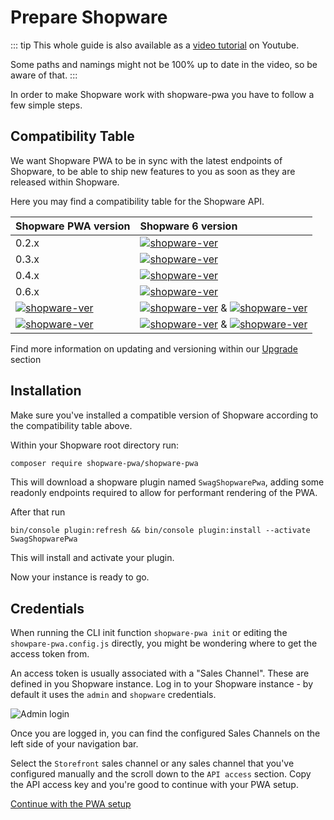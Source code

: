 # Prepare Shopware

::: tip
This whole guide is also available as a [video tutorial](https://www.youtube.com/watch?v=--jUufVubyE) on Youtube.

Some paths and namings might not be 100% up to date in the video, so be aware of that.
:::

In order to make Shopware work with shopware-pwa you have to follow a few simple steps.

## Compatibility Table

We want Shopware PWA to be in sync with the latest endpoints of Shopware, to be able to ship new features to you as soon as they are released within Shopware.

Here you may find a compatibility table for the Shopware API.

| Shopware PWA version                                                | Shopware 6 version                                                                                                                |
| :------------------------------------------------------------------ | :-------------------------------------------------------------------------------------------------------------------------------- |
| 0.2.x                                                               | [![shopware-ver](https://img.shields.io/badge/version-6.2.3-red)](https://github.com/shopware/platform/releases/tag/v6.2.3)       |
| 0.3.x                                                               | [![shopware-ver](https://img.shields.io/badge/version-6.3.0.1-green)](https://github.com/shopware/platform/releases/tag/v6.3.0.1) |
| 0.4.x                                                               | [![shopware-ver](https://img.shields.io/badge/version-6.3.0.1-green)](https://github.com/shopware/platform/releases/tag/v6.3.0.1) |
| 0.6.x                                             | [![shopware-ver](https://img.shields.io/badge/version-6.3.2.1-green)](https://github.com/shopware/platform/releases/tag/v6.3.2.1) |
| [![shopware-ver](https://img.shields.io/badge/shopware&#8211;pwa-0.8.2-green)](https://github.com/vuestorefront/shopware-pwa/releases/tag/v0.8.2)                                                               | [![shopware-ver](https://img.shields.io/badge/Shopware-6.3-green)](https://github.com/shopware/platform/releases/tag/v6.4) & [![shopware-ver](https://img.shields.io/badge/PWA%20plugin-0.2.1-green)](https://github.com/elkmod/SwagShopwarePwa/releases/tag/v0.2.1)       |
| [![shopware-ver](https://img.shields.io/badge/shopware&#8211;pwa-0.10.x-green)](https://github.com/vuestorefront/shopware-pwa/releases/tag/v0.10.0)                                                               | [![shopware-ver](https://img.shields.io/badge/Shopware-6.4.x-green)](https://github.com/shopware/platform/releases/tag/v6.4) & [![shopware-ver](https://img.shields.io/badge/PWA%20plugin-0.3.x-green)](https://github.com/elkmod/SwagShopwarePwa/releases/tag/v0.3.0)        |
Find more information on updating and versioning within our [Upgrade](/landing/operations/migrations) section

## Installation

Make sure you've installed a compatible version of Shopware according to the compatibility table above.

Within your Shopware root directory run:

```bash
composer require shopware-pwa/shopware-pwa
```

This will download a shopware plugin named `SwagShopwarePwa`, adding some readonly endpoints required to allow for performant rendering of the PWA.

After that run

```
bin/console plugin:refresh && bin/console plugin:install --activate SwagShopwarePwa
```

This will install and activate your plugin.

Now your instance is ready to go.

## Credentials

When running the CLI init function `shopware-pwa init` or editing the `showpare-pwa.config.js` directly, you might be wondering where to get the access token from.

An access token is usually associated with a "Sales Channel". These are defined in you Shopware instance. Log in to your Shopware instance - by default it uses the `admin` and `shopware` credentials.

![Admin login](./../assets/admin_panel.png)

Once you are logged in, you can find the configured Sales Channels on the left side of your navigation bar.

Select the `Storefront` sales channel or any sales channel that you've configured manually and the scroll down to the `API access` section. Copy the API access key and you're good to continue with your PWA setup.

[Continue with the PWA setup](/landing/getting-started#usage)

